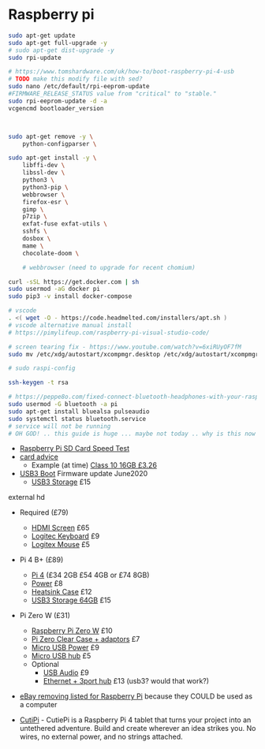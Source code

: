 Raspberry pi
============


```bash
sudo apt-get update
sudo apt-get full-upgrade -y
# sudo apt-get dist-upgrade -y
sudo rpi-update

# https://www.tomshardware.com/uk/how-to/boot-raspberry-pi-4-usb
# TODO make this modify file with sed?
sudo nano /etc/default/rpi-eeprom-update
#FIRMWARE_RELEASE_STATUS value from "critical" to "stable."
sudo rpi-eeprom-update -d -a
vcgencmd bootloader_version



sudo apt-get remove -y \
    python-configparser \

sudo apt-get install -y \
    libffi-dev \
    libssl-dev \
    python3 \
    python3-pip \
    webbrowser \
    firefox-esr \
    gimp \
    p7zip \
    exfat-fuse exfat-utils \
    sshfs \
    dosbox \
    mame \
    chocolate-doom \

    # webbrowser (need to upgrade for recent chomium)

curl -sSL https://get.docker.com | sh
sudo usermod -aG docker pi
sudo pip3 -v install docker-compose

# vscode
. <( wget -O - https://code.headmelted.com/installers/apt.sh )
# vscode alternative manual install
# https://pimylifeup.com/raspberry-pi-visual-studio-code/

# screen tearing fix - https://www.youtube.com/watch?v=6xiRUyOF7fM
sudo mv /etc/xdg/autostart/xcompmgr.desktop /etc/xdg/autostart/xcompmgr.desktop.backup

# sudo raspi-config

ssh-keygen -t rsa

# https://peppe8o.com/fixed-connect-bluetooth-headphones-with-your-raspberry-pi/
sudo usermod -G bluetooth -a pi
sudo apt-get install bluealsa pulseaudio
sudo systemctl status bluetooth.service
# service will not be running
# OH GOD! .. this guide is huge ... maybe not today .. why is this now broken :(
```


* [Raspberry Pi SD Card Speed Test](https://www.raspberrypi.org/blog/sd-card-speed-test/)
* [card advice](https://ototo.fm/best-sd-card-for-raspberry-pi-3/)
    * Example (at time) [Class 10 16GB £3.26](https://www.amazon.co.uk/dp/B07YGZHSJS/)
* [USB3 Boot](https://www.tomshardware.com/uk/how-to/boot-raspberry-pi-4-usb) Firmware update June2020
    * [USB3 Storage](https://www.amazon.co.uk/gp/product/B07FD8H2KD/) £15

external hd


* Required (£79)
    * [HDMI Screen](https://www.amazon.co.uk/dp/B016UPDUBO/) £65
    * [Logitec Keyboard](https://www.amazon.co.uk/Logitech-Business-Keyboard-Windows-Linux/dp/B003ZY9Z40/) £9
    * [Logitex Mouse](https://www.amazon.co.uk/Logitech-Optical-Ambidextrous-Mouse-Windows/dp/B00AZKNPZC) £5
* Pi 4 B+ (£89)
    * [Pi 4](https://thepihut.com/collections/raspberry-pi/products/raspberry-pi-4-model-b) (£34 2GB £54 4GB or £74 8GB)
    * [Power](https://thepihut.com/collections/raspberry-pi-power-supplies/products/raspberry-pi-psu-uk) £8
    * [Heatsink Case](https://thepihut.com/collections/raspberry-pi-cases/products/aluminium-armour-heatsink-case-for-raspberry-pi-4) £12
    * [USB3 Storage 64GB](https://www.amazon.co.uk/gp/product/B07FD8H2KD/) £15
* Pi Zero W (£31)
    * [Raspberry Pi Zero W](https://www.raspberrypi.org/products/raspberry-pi-zero-w/) £10
    * [Pi Zero Clear Case + adaptors](https://www.amazon.co.uk/GeeekPi-Raspberry-Starter-Heatsink-Screwdriver/dp/B07MGFRHHR/) £7
    * [Micro USB Power](https://thepihut.com/collections/raspberry-pi-power-supplies/products/official-raspberry-pi-universal-power-supply) £9
    * [Micro USB hub](https://thepihut.com/products/usb-mini-hub-with-power-switch-otg-micro-usb) £5
    * Optional
        * [USB Audio](https://www.amazon.co.uk/NOWBOTUCH-External-Converter-Microphone-Headphone/dp/B0894WJRW9/) £9
        * [Ethernet + 3port hub](https://www.amazon.co.uk/Nllano-USB-A3-0-Ethernet-Adapter-Aluminum/dp/B073PVB9MM/) £13 (usb3? would that work?)


* [eBay removing listed for Raspberry Pi](https://twitter.com/lbhq/status/1323482627681198080) because they COULD be used as a computer


* [CutiPi](https://cutiepi.io/) - CutiePi is a Raspberry Pi 4 tablet that turns your project into an untethered adventure. Build and create wherever an idea strikes you. No wires, no external power, and no strings attached.